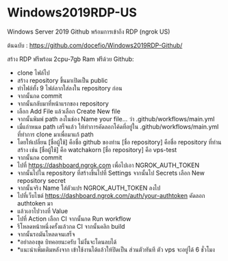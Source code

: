 # Windows2019RDP-US
Windows Server 2019 Github พร้อมการเข้าถึง RDP (ngrok US) 

ต้นฉบับ : https://github.com/docefio/Windows2019RDP-Github/ 

สร้าง RDP ฟรีพร้อม 2cpu-7gb Ram ฟรีด้วย Github:

+ clone ไฟล์ไป
+ สร้าง repository ขึ้นมาเปิดเป็น public
+ ทำไฟล์ทั้ง 9 ไฟล์ลากใส่ลงใน repository ก่อน
+ จากนั้นกด commit
+ จากนั้นกลับมาที่หน้าแรกของ repository 
+ เลือก Add File แล้วเลือก Create New file
+ จากนั้นพิมพ์ path ลงในช่อง Name your file... ว่า
.github/workflows/main.yml
+ เมื่แกำหนด path เสร็จแล้ว ให้ทำการคัดลอกโค้ดที่อยู่ใน .github/workflows/main.yml ที่ทำการ clone มาเพื่อมาแก้ path
+ โดยให้เปลี่ยน 
[ชื่อผู้ใช้] คือชื่อ github ของท่าน 
[ชื่อ repository] คือชื่อ repository ที่ท่านสร้าง
เช่น
[ชื่อผู้ใช้] คือ watchakorn
[ชื่อ repository] คือ vps-test
+ จากนั้นกด commit
+ ไปที่ https://dashboard.ngrok.com เพื่อไปเอา NGROK_AUTH_TOKEN
+ จากนั้นไปใน repository ที่สร้างขึ้นไปที่ Settings จากนั้นไป    Secrets เลือก New repository secret
+ จากนั้นจริง Name ใส่ตัวแปร NGROK_AUTH_TOKEN ลงไป
+ ไปที่เว็บไซต์ https://dashboard.ngrok.com/auth/your-authtoken คัดลอก authtoken มา
+ แล้วเอาไปวางที่ Value
+ ไปที่ Action เลือก CI จากนั้นกด Run workflow
+ รีโหลดหน้าหนึ่งครั้งแล้วกด CI จากนั้นคลิก build
+ จากนั้นรอมันโหลดจนเสร็จ
+ *อย่าลองขุด บิทคอยนะครับ ไม่งั้นจะโดนลบได้
+ *แนะนำเพิ่มเติมหลังจาก เข้าใช้งานได้แล้วให้ปิดเป็น ส่วนตัวทันที ตัว vps จะอยู่ได้ 6 ชั่วโมง
